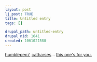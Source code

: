 ```yaml
--- 
layout: post
lj_post: TRUE
title: Untitled entry
tags: []

drupal_path: untitled-entry
drupal_nid: 1641
created: 1061021580
---
```

<a href="http://humblepen7.livejournal.com">humblepen7</a>, <a href="http://catharses.livejournal.com">catharses</a>... <a href="http://www.piratehaven.org/~beej/pirates/#pirates" target="_blank">this one's for you.</a>
